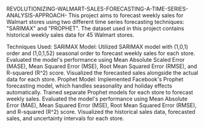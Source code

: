 REVOLUTIONIZING-WALMART-SALES-FORECASTING-A-TIME-SERIES-ANALYSIS-APPROACH-
This project aims to forecast weekly sales for Walmart stores using two different time series forecasting techniques: "SARIMAX" and "PROPHET". The dataset used in this project contains historical weekly sales data for 45 Walmart stores.

Techniques Used:
SARIMAX Model:
Utilized SARIMAX model with (1,0,1) order and (1,0,1,52) seasonal order to forecast weekly sales for each store.
Evaluated the model's performance using Mean Absolute Scaled Error (MASE), Mean Squared Error (MSE), Root Mean Squared Error (RMSE), and R-squared (R^2) score.
Visualized the forecasted sales alongside the actual data for each store.
Prophet Model:
Implemented Facebook's Prophet forecasting model, which handles seasonality and holiday effects automatically.
Trained separate Prophet models for each store to forecast weekly sales.
Evaluated the model's performance using Mean Absolute Error (MAE), Mean Squared Error (MSE), Root Mean Squared Error (RMSE), and R-squared (R^2) score.
Visualized the historical sales data, forecasted sales, and uncertainty intervals for each store.
